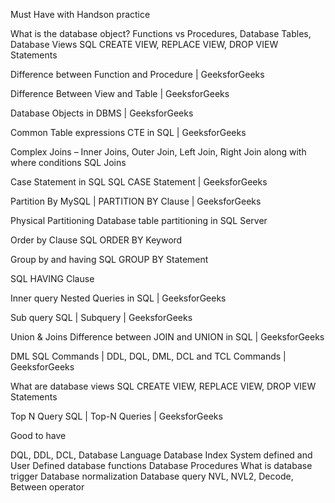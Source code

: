 Must Have with Handson practice

What is the database object? Functions vs Procedures, Database Tables, Database Views
SQL CREATE VIEW, REPLACE VIEW, DROP VIEW Statements

Difference between Function and Procedure | GeeksforGeeks

Difference Between View and Table | GeeksforGeeks

Database Objects in DBMS | GeeksforGeeks

Common Table expressions
CTE in SQL | GeeksforGeeks

Complex Joins – Inner Joins, Outer Join, Left Join, Right Join along with where conditions
SQL Joins

Case Statement in SQL
SQL CASE Statement | GeeksforGeeks

Partition By
MySQL | PARTITION BY Clause | GeeksforGeeks

Physical Partitioning
Database table partitioning in SQL Server

Order by Clause
SQL ORDER BY Keyword

Group by and having
SQL GROUP BY Statement

SQL HAVING Clause

Inner query
Nested Queries in SQL | GeeksforGeeks

Sub query
SQL | Subquery | GeeksforGeeks

Union & Joins
Difference between JOIN and UNION in SQL | GeeksforGeeks

DML
SQL Commands | DDL, DQL, DML, DCL and TCL Commands | GeeksforGeeks

What are database views
SQL CREATE VIEW, REPLACE VIEW, DROP VIEW Statements

Top N Query
SQL | Top-N Queries | GeeksforGeeks

 

Good to have

DQL, DDL, DCL, Database Language
Database Index
System defined and User Defined database functions
Database Procedures
What is database trigger
Database normalization
Database query
NVL, NVL2, Decode,
Between operator
